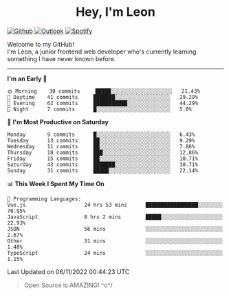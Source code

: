 <h1 align="center">Hey, I'm Leon</h1>

[![Github](https://img.shields.io/badge/-Github-000?style=flat&logo=Github&logoColor=white)](https://github.com/ooohmydawn)
[![Outlook](https://img.shields.io/badge/-Outlook-0078D4?style=flat&logo=Microsoft-Outlook&logoColor=white)](mailto:ooohmydawn@hotmail.com)
[![Spotify](https://img.shields.io/badge/-Spotify-1DB954?style=flat&logo=Spotify&logoColor=white)](https://open.spotify.com/user/tkf5c7q582tnbk7v0t9d3fsqq)
&nbsp;

Welcome to my GitHub! <br/>
I'm Leon, a junior frontend web developer who's currently learning something I have never known before.

***

<!--START_SECTION:waka-->
**I'm an Early 🐤** 

```text
🌞 Morning    30 commits     █████░░░░░░░░░░░░░░░░░░░░   21.43% 
🌆 Daytime    41 commits     ███████░░░░░░░░░░░░░░░░░░   29.29% 
🌃 Evening    62 commits     ███████████░░░░░░░░░░░░░░   44.29% 
🌙 Night      7 commits      █░░░░░░░░░░░░░░░░░░░░░░░░   5.0%

```
📅 **I'm Most Productive on Saturday** 

```text
Monday       9 commits      █░░░░░░░░░░░░░░░░░░░░░░░░   6.43% 
Tuesday      13 commits     ██░░░░░░░░░░░░░░░░░░░░░░░   9.29% 
Wednesday    11 commits     ██░░░░░░░░░░░░░░░░░░░░░░░   7.86% 
Thursday     18 commits     ███░░░░░░░░░░░░░░░░░░░░░░   12.86% 
Friday       15 commits     ██░░░░░░░░░░░░░░░░░░░░░░░   10.71% 
Saturday     43 commits     ███████░░░░░░░░░░░░░░░░░░   30.71% 
Sunday       31 commits     █████░░░░░░░░░░░░░░░░░░░░   22.14%

```


📊 **This Week I Spent My Time On** 

```text
💬 Programming Languages: 
Vue.js                   24 hrs 53 mins      █████████████████░░░░░░░░   70.95% 
JavaScript               8 hrs 2 mins        █████░░░░░░░░░░░░░░░░░░░░   22.93% 
JSON                     56 mins             ░░░░░░░░░░░░░░░░░░░░░░░░░   2.67% 
Other                    31 mins             ░░░░░░░░░░░░░░░░░░░░░░░░░   1.48% 
TypeScript               24 mins             ░░░░░░░░░░░░░░░░░░░░░░░░░   1.15%

```


 Last Updated on 06/11/2022 00:44:23 UTC
<!--END_SECTION:waka-->


> Open Source is AMAZING! \^o^/
